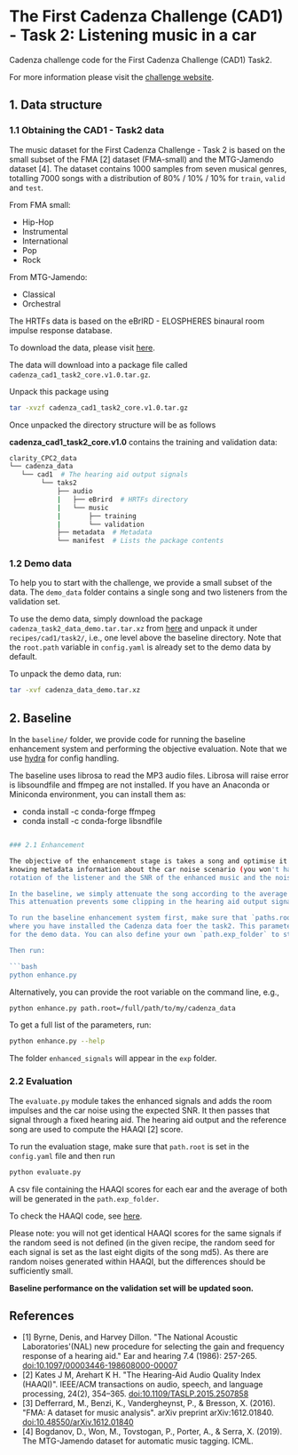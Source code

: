 # The First Cadenza Challenge (CAD1) - Task 2: Listening music in a car

Cadenza challenge code for the First Cadenza Challenge (CAD1) Task2.

For more information please visit the [challenge website](https://cadenzachallenge.org/docs/cadenza1/cc1_intro).

## 1. Data structure

### 1.1 Obtaining the CAD1 - Task2 data

The music dataset for the First Cadenza Challenge - Task 2 is based on the small subset of the FMA [2] dataset
(FMA-small) and the MTG-Jamendo dataset [4]. The dataset contains 1000 samples from seven musical genres,
totalling 7000 songs with a distribution of 80% / 10% / 10% for `train`, `valid` and `test`.

From FMA small:

* Hip-Hop
* Instrumental
* International
* Pop
* Rock

From MTG-Jamendo:

* Classical
* Orchestral

The HRTFs data is based on the eBrIRD - ELOSPHERES binaural room impulse response database.

To download the data, please visit [here](https://forms.gle/9L5ncYKe2YhD5c828).

The data will download into a package file called `cadenza_cad1_task2_core.v1.0.tar.gz`.

Unpack this package using

```bash
tar -xvzf cadenza_cad1_task2_core.v1.0.tar.gz
```

Once unpacked the directory structure will be as follows

**cadenza_cad1_task2_core.v1.0** contains the training and validation data:

```bash
clarity_CPC2_data
└── cadenza_data
   └── cad1  # The hearing aid output signals
        └── taks2
            ├── audio
            |   ├── eBrird  # HRTFs directory
            |   └── music
            |       ├── training
            |       └── validation
            ├── metadata  # Metadata
            └── manifest  # Lists the package contents
```

### 1.2 Demo data

To help you to start with the challenge, we provide a small subset of the data.
The `demo_data` folder contains a single song and two listeners from the validation set.

To use the demo data, simply download the package `cadenza_task2_data_demo.tar.tar.xz`
from [here](https://drive.google.com/drive/folders/1On5Bv7Sd6zLZWfA76jdkM-FmGS61Mbi-?usp=share_link)
and unpack it under `recipes/cad1/task2/`, i.e., one level above the baseline directory.
Note that the `root.path` variable in `config.yaml` is already set to the demo data by default.

To unpack the demo data, run:

```bash
tar -xvf cadenza_data_demo.tar.xz
```

## 2. Baseline

In the `baseline/` folder, we provide code for running the baseline enhancement system and performing
the objective evaluation. Note that we use [hydra](https://hydra.cc/docs/intro/) for config handling.

The baseline uses librosa to read the MP3 audio files. Librosa will raise error is libsoundfile and ffmpeg are not installed.
If you have an Anaconda or Miniconda environment, you can install them as:

* conda install -c conda-forge ffmpeg
* conda install -c conda-forge libsndfile

```bash

### 2.1 Enhancement

The objective of the enhancement stage is takes a song and optimise it to a listener hearing characteristics
knowing metadata information about the car noise scenario (you won't have access to noise signal), head
rotation of the listener and the SNR of the enhanced music and the noise at the hearing aid microphones.

In the baseline, we simply attenuate the song according to the average hearing loss and save it in 16-bit PCM WAV format.
This attenuation prevents some clipping in the hearing aid output signal.

To run the baseline enhancement system first, make sure that `paths.root` in `config.yaml` points to
where you have installed the Cadenza data foer the task2. This parameter defaults to one level above the recipe
for the demo data. You can also define your own `path.exp_folder` to store enhanced and evaluated signal results.

Then run:

```bash
python enhance.py
```

Alternatively, you can provide the root variable on the command line, e.g.,

```bash
python enhance.py path.root=/full/path/to/my/cadenza_data
```

To get a full list of the parameters, run:

```bash
python enhance.py --help
```

The folder `enhanced_signals` will appear in the `exp` folder.

### 2.2 Evaluation

The `evaluate.py` module takes the enhanced signals and adds the room impulses and the car noise using
the expected SNR. It then passes that signal through a fixed hearing aid. The hearing aid output and
the reference song are used to compute the HAAQI [2] score.

To run the evaluation stage, make sure that `path.root` is set in the `config.yaml` file and then run

```bash
python evaluate.py
```

A csv file containing the HAAQI scores for each ear and the average of both will be generated in
the `path.exp_folder`.

To check the HAAQI code, see [here](../../../../clarity/evaluator/haaqi).

Please note: you will not get identical HAAQI scores for the same signals if the random seed is not defined
(in the given recipe, the random seed for each signal is set as the last eight digits of the song md5).
As there are random noises generated within HAAQI, but the differences should be sufficiently small.

**Baseline performance on the validation set will be updated soon.**

## References

* [1] Byrne, Denis, and Harvey Dillon. "The National Acoustic Laboratories'(NAL) new procedure for selecting the gain and frequency response of a hearing aid." Ear and hearing 7.4 (1986): 257-265. [doi:10.1097/00003446-198608000-00007](https://doi.org/10.1097/00003446-198608000-00007)
* [2] Kates J M, Arehart K H. "The Hearing-Aid Audio Quality Index (HAAQI)". IEEE/ACM transactions on audio, speech, and language processing, 24(2), 354–365. [doi:10.1109/TASLP.2015.2507858](https://doi.org/10.1109%2FTASLP.2015.2507858)
* [3] Defferrard, M., Benzi, K., Vandergheynst, P., & Bresson, X. (2016). "FMA: A dataset for music analysis". arXiv preprint arXiv:1612.01840. [doi:10.48550/arXiv.1612.01840](https://doi.org/10.48550/arXiv.1612.01840)
* [4] Bogdanov, D., Won, M., Tovstogan, P., Porter, A., & Serra, X. (2019). The MTG-Jamendo dataset for automatic music tagging. ICML.
